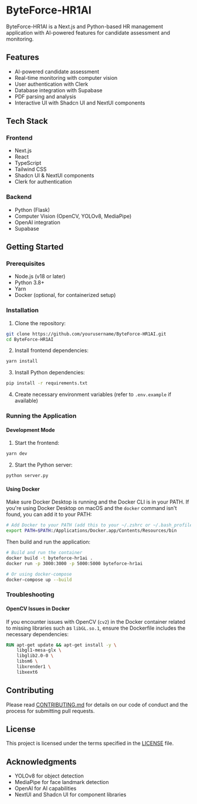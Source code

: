 # ByteForce-HR1AI

ByteForce-HR1AI is a Next.js and Python-based HR management application with AI-powered features for candidate assessment and monitoring.

## Features

- AI-powered candidate assessment
- Real-time monitoring with computer vision
- User authentication with Clerk
- Database integration with Supabase
- PDF parsing and analysis
- Interactive UI with Shadcn UI and NextUI components

## Tech Stack

### Frontend
- Next.js
- React
- TypeScript
- Tailwind CSS
- Shadcn UI & NextUI components
- Clerk for authentication

### Backend
- Python (Flask)
- Computer Vision (OpenCV, YOLOv8, MediaPipe)
- OpenAI integration
- Supabase

## Getting Started

### Prerequisites
- Node.js (v18 or later)
- Python 3.8+
- Yarn
- Docker (optional, for containerized setup)

### Installation

1. Clone the repository:
```bash
git clone https://github.com/yourusername/ByteForce-HR1AI.git
cd ByteForce-HR1AI
```

2. Install frontend dependencies:
```bash
yarn install
```

3. Install Python dependencies:
```bash
pip install -r requirements.txt
```

4. Create necessary environment variables (refer to `.env.example` if available)

### Running the Application

#### Development Mode

1. Start the frontend:
```bash
yarn dev
```

2. Start the Python server:
```bash
python server.py
```

#### Using Docker

Make sure Docker Desktop is running and the Docker CLI is in your PATH. If you're using Docker Desktop on macOS and the `docker` command isn't found, you can add it to your PATH:

```bash
# Add Docker to your PATH (add this to your ~/.zshrc or ~/.bash_profile)
export PATH=$PATH:/Applications/Docker.app/Contents/Resources/bin
```

Then build and run the application:

```bash
# Build and run the container
docker build -t byteforce-hr1ai .
docker run -p 3000:3000 -p 5000:5000 byteforce-hr1ai

# Or using docker-compose
docker-compose up --build
```

### Troubleshooting

#### OpenCV Issues in Docker
If you encounter issues with OpenCV (`cv2`) in the Docker container related to missing libraries such as `libGL.so.1`, ensure the Dockerfile includes the necessary dependencies:

```dockerfile
RUN apt-get update && apt-get install -y \
    libgl1-mesa-glx \
    libglib2.0-0 \
    libsm6 \
    libxrender1 \
    libxext6
```

## Contributing

Please read [CONTRIBUTING.md](CONTRIBUTING.md) for details on our code of conduct and the process for submitting pull requests.

## License

This project is licensed under the terms specified in the [LICENSE](LICENSE) file.

## Acknowledgments

- YOLOv8 for object detection
- MediaPipe for face landmark detection
- OpenAI for AI capabilities
- NextUI and Shadcn UI for component libraries
